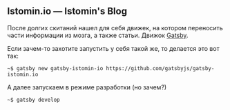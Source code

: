 ## Istomin.io — Istomin's Blog
После долгих скитаний нашел для себя движек, на котором переносить части информации из мозга, а также статьи. Движок [Gatsby](https://www.gatsbyjs.org/).

Если зачем-то захотите запустить у себя такой же, то делается это вот так:
```
~$ gatsby new gatsby-istomin-io https://github.com/gatsbyjs/gatsby-istomin.io
```
А далее запускаем в режиме разработки (но зачем?)
```
~$ gatsby develop
```
